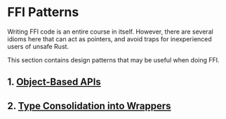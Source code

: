 # FFI Patterns

Writing FFI code is an entire course in itself. However, there are several idioms here that can act as pointers, and avoid traps for inexperienced users of unsafe Rust.

This section contains design patterns that may be useful when doing FFI.

## 1. [Object-Based APIs](./ffi-export.md)
## 2. [Type Consolidation into Wrappers](./ffi-wrappers.md)
